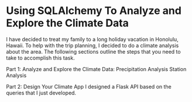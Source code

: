 # Using SQLAlchemy To Analyze and Explore the Climate Data

I have decided to treat my family to a long holiday vacation in Honolulu, Hawaii. To help with the trip planning, I decided to do a climate analysis about the area. The following sections outline the steps that you need to take to accomplish this task.

Part 1: Analyze and Explore the Climate Data:
Precipitation Analysis
Station Analysis

Part 2: Design Your Climate App
I designed a Flask API based on the queries that I just developed.

